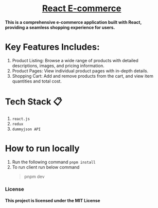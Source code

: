 <h1 align="center"><a href="[react-ecommerce-sable.vercel.app](https://react-ecommerce-sable.vercel.app/)">React E-commerce</a></h1>

<h4>This is a comprehensive e-commerce application built with React, providing a seamless shopping experience for users.</h4>

# Key Features Includes:

1. Product Listing: Browse a wide range of products with detailed descriptions, images, and pricing information.
2. Product Pages: View individual product pages with in-depth details.
3. Shopping Cart: Add and remove products from the cart, and view item quantities and total cost.

# Tech Stack 📋
  
  1. `react.js`
  2. `redux`
  3. `dummyjson API`
     

# How to run locally 

   1. Run the following command `pnpm install`
   2. To run client run below command
      > pnpm dev


<h3>License</h3>

<h4>This project is licensed under the MIT License</h4>

  

